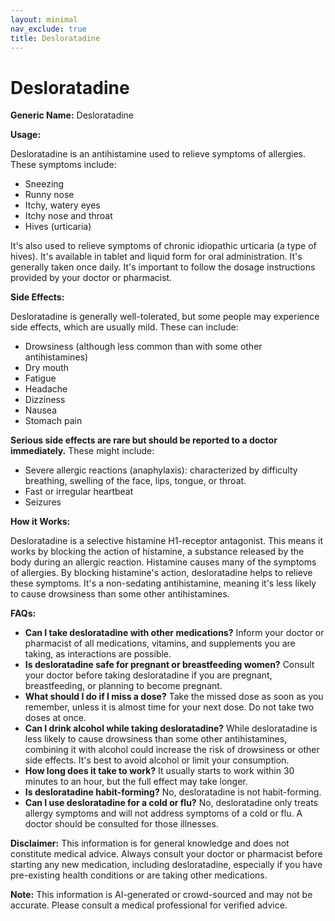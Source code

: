 ```yaml
---
layout: minimal
nav_exclude: true
title: Desloratadine
---
```


# Desloratadine

**Generic Name:** Desloratadine

**Usage:**

Desloratadine is an antihistamine used to relieve symptoms of allergies. These symptoms include:

* Sneezing
* Runny nose
* Itchy, watery eyes
* Itchy nose and throat
* Hives (urticaria)

It's also used to relieve symptoms of chronic idiopathic urticaria (a type of hives).  It's available in tablet and liquid form for oral administration.  It's generally taken once daily.  It's important to follow the dosage instructions provided by your doctor or pharmacist.


**Side Effects:**

Desloratadine is generally well-tolerated, but some people may experience side effects, which are usually mild. These can include:

* Drowsiness (although less common than with some other antihistamines)
* Dry mouth
* Fatigue
* Headache
* Dizziness
* Nausea
* Stomach pain


**Serious side effects are rare but should be reported to a doctor immediately.** These might include:

* Severe allergic reactions (anaphylaxis): characterized by difficulty breathing, swelling of the face, lips, tongue, or throat.
* Fast or irregular heartbeat
* Seizures


**How it Works:**

Desloratadine is a selective histamine H1-receptor antagonist. This means it works by blocking the action of histamine, a substance released by the body during an allergic reaction.  Histamine causes many of the symptoms of allergies. By blocking histamine's action, desloratadine helps to relieve these symptoms.  It's a non-sedating antihistamine, meaning it's less likely to cause drowsiness than some other antihistamines.


**FAQs:**

* **Can I take desloratadine with other medications?**  Inform your doctor or pharmacist of all medications, vitamins, and supplements you are taking, as interactions are possible.
* **Is desloratadine safe for pregnant or breastfeeding women?**  Consult your doctor before taking desloratadine if you are pregnant, breastfeeding, or planning to become pregnant.
* **What should I do if I miss a dose?** Take the missed dose as soon as you remember, unless it is almost time for your next dose. Do not take two doses at once.
* **Can I drink alcohol while taking desloratadine?**  While desloratadine is less likely to cause drowsiness than some other antihistamines, combining it with alcohol could increase the risk of drowsiness or other side effects.  It's best to avoid alcohol or limit your consumption.
* **How long does it take to work?**  It usually starts to work within 30 minutes to an hour, but the full effect may take longer.
* **Is desloratadine habit-forming?** No, desloratadine is not habit-forming.
* **Can I use desloratadine for a cold or flu?** No, desloratadine only treats allergy symptoms and will not address symptoms of a cold or flu.  A doctor should be consulted for those illnesses.


**Disclaimer:** This information is for general knowledge and does not constitute medical advice.  Always consult your doctor or pharmacist before starting any new medication, including desloratadine, especially if you have pre-existing health conditions or are taking other medications.


**Note:** This information is AI-generated or crowd-sourced and may not be accurate. Please consult a medical professional for verified advice.